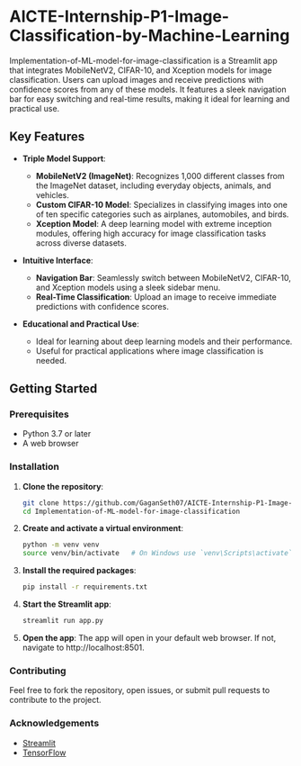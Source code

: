 # AICTE-Internship-P1-Image-Classification-by-Machine-Learning

Implementation-of-ML-model-for-image-classification is a Streamlit app that integrates MobileNetV2, CIFAR-10, and Xception models for image classification. Users can upload images and receive predictions with confidence scores from any of these models. It features a sleek navigation bar for easy switching and real-time results, making it ideal for learning and practical use.

## Key Features

- **Triple Model Support**:
  - **MobileNetV2 (ImageNet)**: Recognizes 1,000 different classes from the ImageNet dataset, including everyday objects, animals, and vehicles.
  - **Custom CIFAR-10 Model**: Specializes in classifying images into one of ten specific categories such as airplanes, automobiles, and birds.
  - **Xception Model**: A deep learning model with extreme inception modules, offering high accuracy for image classification tasks across diverse datasets.

- **Intuitive Interface**:
  - **Navigation Bar**: Seamlessly switch between MobileNetV2, CIFAR-10, and Xception models using a sleek sidebar menu.
  - **Real-Time Classification**: Upload an image to receive immediate predictions with confidence scores.

- **Educational and Practical Use**:
  - Ideal for learning about deep learning models and their performance.
  - Useful for practical applications where image classification is needed.

## Getting Started

### Prerequisites

- Python 3.7 or later
- A web browser

### Installation

1. **Clone the repository**:
   ```bash
   git clone https://github.com/GaganSeth07/AICTE-Internship-P1-Image-Classification-by-Machine-Learning.git
   cd Implementation-of-ML-model-for-image-classification
   ```

2. **Create and activate a virtual environment**:
   ```bash
   python -m venv venv
   source venv/bin/activate   # On Windows use `venv\Scripts\activate`
   ```

3. **Install the required packages**:
   ```bash
   pip install -r requirements.txt
   ```

4. **Start the Streamlit app**:
   ```bash
   streamlit run app.py
   ```

5. **Open the app**: 
   The app will open in your default web browser. If not, navigate to http://localhost:8501.

### Contributing

Feel free to fork the repository, open issues, or submit pull requests to contribute to the project.

### Acknowledgements

- [Streamlit](https://streamlit.io/)
- [TensorFlow](https://www.tensorflow.org/)

